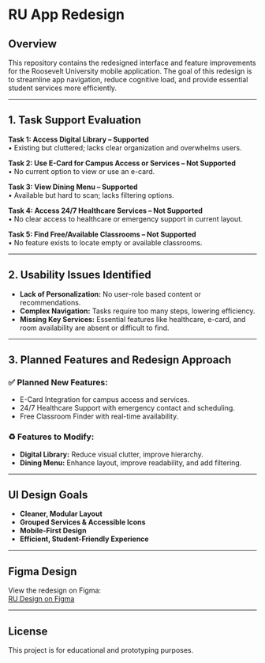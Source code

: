 # RU App Redesign

## Overview
This repository contains the redesigned interface and feature improvements for the Roosevelt University mobile application. The goal of this redesign is to streamline app navigation, reduce cognitive load, and provide essential student services more efficiently.

---

## 1. Task Support Evaluation

**Task 1: Access Digital Library – Supported**  
• Existing but cluttered; lacks clear organization and overwhelms users.

**Task 2: Use E-Card for Campus Access or Services – Not Supported**  
• No current option to view or use an e-card.

**Task 3: View Dining Menu – Supported**  
• Available but hard to scan; lacks filtering options.

**Task 4: Access 24/7 Healthcare Services – Not Supported**  
• No clear access to healthcare or emergency support in current layout.

**Task 5: Find Free/Available Classrooms – Not Supported**  
• No feature exists to locate empty or available classrooms.

---

## 2. Usability Issues Identified

- **Lack of Personalization:** No user-role based content or recommendations.
- **Complex Navigation:** Tasks require too many steps, lowering efficiency.
- **Missing Key Services:** Essential features like healthcare, e-card, and room availability are absent or difficult to find.

---

## 3. Planned Features and Redesign Approach

### ✅ Planned New Features:
- E-Card Integration for campus access and services.
- 24/7 Healthcare Support with emergency contact and scheduling.
- Free Classroom Finder with real-time availability.

### ♻️ Features to Modify:
- **Digital Library:** Reduce visual clutter, improve hierarchy.
- **Dining Menu:** Enhance layout, improve readability, and add filtering.

---

## UI Design Goals

- **Cleaner, Modular Layout**  
- **Grouped Services & Accessible Icons**  
- **Mobile-First Design**  
- **Efficient, Student-Friendly Experience**

---

## Figma Design

View the redesign on Figma:  
[RU Design on Figma](https://www.figma.com/design/xb0TcNwofTNsj7nqDHe2UY/RU-Design?t=Dv2Zx4DW02uHLrZM-0)

---

## License

This project is for educational and prototyping purposes.
